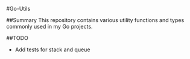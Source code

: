 #Go-Utils

##Summary
This repository contains various utility functions and types commonly used in my Go projects.


##TODO
* Add tests for stack and queue